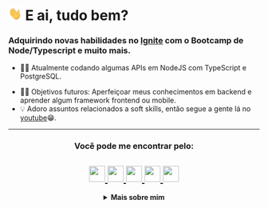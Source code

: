 # <img src="https://github.com/SatYu26/SatYu26/blob/master/Assets/Hi.gif" width="27px" height="27px"> E ai, tudo bem?

<!--<img align="right" alt="GIF" height="150px" src="https://media.giphy.com/media/du3J3cXyzhj75IOgvA/giphy.gif" />-->

### Adquirindo novas habilidades no [Ignite](https://rocketseat.com.br/ignite) com o Bootcamp de Node/Typescript e muito mais.

- 👨‍💻 Atualmente codando algumas APIs em NodeJS com TypeScript e PostgreSQL.
<!-- - 📚 Próximo estudo? 🤔 vai ser POO, SOLID e Clean Architecture. -->
- 💪🏼 Objetivos futuros: Aperfeiçoar meus conhecimentos em backend e aprender algum framework frontend ou mobile.
- 💡 Adoro assuntos relacionados a soft skills, então segue a gente lá no [youtube](https://www.youtube.com/channel/UCTsxSVdud5e9xqzrsVYkpRA)😁.

---

<html>
   <body>
      <h3 align="center">Você pode me encontrar pelo:</h2>
      <h2 align="center">
         <a href="https://twitter.com/vitorroliveir_?s=09">
         <img src="https://github.com/gauravghongde/social-icons/blob/master/PNG/Black/Twitter_black.png" width="32" height="32"/>
         </a>
         <a href="https://www.linkedin.com/in/vitorroliveiraa/">
         <img src="https://github.com/gauravghongde/social-icons/blob/master/PNG/Black/LinkedIN_black.png" width="32" height="32"/>
         </a>
         <a href="https://www.instagram.com/vitorroliveiraa_/">
         <img src="https://github.com/gauravghongde/social-icons/blob/master/PNG/Black/Instagram_black.png" width="32" height="32"/>
         </a>
         <a href="https://www.youtube.com/channel/UCTsxSVdud5e9xqzrsVYkpRA">
         <img src="https://github.com/gauravghongde/social-icons/blob/master/PNG/Black/Youtube_black.png" width="32" height="32"/>
         </a>
         <a href="mailto:vitorroliveiraa@outlook.com.br">
         <img src="https://github.com/gauravghongde/social-icons/blob/master/PNG/Black/Outlook_black.png" width="32" height="32"/>
         </a>
      </h2>
      <details align="center">
         <summary><b>Mais sobre mim</b><br></summary>
            <div>
               <b>
                  <h3>🚧 em construção... 🚧</h3>
                  <a>
                  </a>
               </b>
            </div>
            <div>
               <b>
                  <h3></h3>
                  <a>
                  </a>
               </b>
            </div>
      </details>
   </body>
</html>
